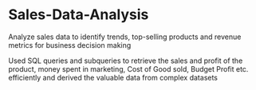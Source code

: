 # Sales-Data-Analysis
Analyze sales data to identify trends, top-selling products and revenue metrics for business decision making

Used SQL queries and subqueries to retrieve the sales and profit of the product, money spent in marketing, Cost of Good sold, Budget Profit etc. efficiently and derived the valuable data from complex datasets
